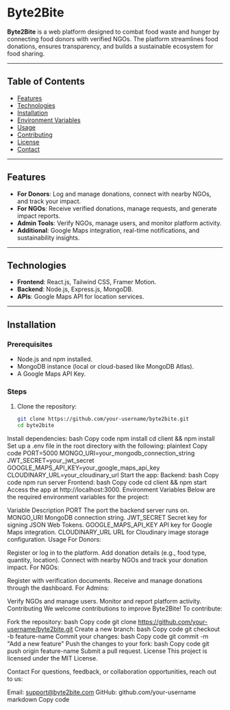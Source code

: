 # **Byte2Bite**

**Byte2Bite** is a web platform designed to combat food waste and hunger by connecting food donors with verified NGOs. The platform streamlines food donations, ensures transparency, and builds a sustainable ecosystem for food sharing.

---

## **Table of Contents**
- [Features](#features)
- [Technologies](#technologies)
- [Installation](#installation)
- [Environment Variables](#environment-variables)
- [Usage](#usage)
- [Contributing](#contributing)
- [License](#license)
- [Contact](#contact)

---

## **Features**
- **For Donors**: Log and manage donations, connect with nearby NGOs, and track your impact.
- **For NGOs**: Receive verified donations, manage requests, and generate impact reports.
- **Admin Tools**: Verify NGOs, manage users, and monitor platform activity.
- **Additional**: Google Maps integration, real-time notifications, and sustainability insights.

---

## **Technologies**
- **Frontend**: React.js, Tailwind CSS, Framer Motion.
- **Backend**: Node.js, Express.js, MongoDB.
- **APIs**: Google Maps API for location services.

---

## **Installation**
### **Prerequisites**
- Node.js and npm installed.
- MongoDB instance (local or cloud-based like MongoDB Atlas).
- A Google Maps API Key.

### **Steps**
1. Clone the repository:
   ```bash
   git clone https://github.com/your-username/byte2bite.git
   cd byte2bite


Install dependencies:
bash
Copy code
npm install
cd client && npm install
Set up a .env file in the root directory with the following:
plaintext
Copy code
PORT=5000
MONGO_URI=your_mongodb_connection_string
JWT_SECRET=your_jwt_secret
GOOGLE_MAPS_API_KEY=your_google_maps_api_key
CLOUDINARY_URL=your_cloudinary_url
Start the app:
Backend:
bash
Copy code
npm run server
Frontend:
bash
Copy code
cd client && npm start
Access the app at http://localhost:3000.
Environment Variables
Below are the required environment variables for the project:

Variable	Description
PORT	The port the backend server runs on.
MONGO_URI	MongoDB connection string.
JWT_SECRET	Secret key for signing JSON Web Tokens.
GOOGLE_MAPS_API_KEY	API key for Google Maps integration.
CLOUDINARY_URL	URL for Cloudinary image storage configuration.
Usage
For Donors:

Register or log in to the platform.
Add donation details (e.g., food type, quantity, location).
Connect with nearby NGOs and track your donation impact.
For NGOs:

Register with verification documents.
Receive and manage donations through the dashboard.
For Admins:

Verify NGOs and manage users.
Monitor and report platform activity.
Contributing
We welcome contributions to improve Byte2Bite! To contribute:

Fork the repository:
bash
Copy code
git clone https://github.com/your-username/byte2bite.git
Create a new branch:
bash
Copy code
git checkout -b feature-name
Commit your changes:
bash
Copy code
git commit -m "Add a new feature"
Push the changes to your fork:
bash
Copy code
git push origin feature-name
Submit a pull request.
License
This project is licensed under the MIT License.

Contact
For questions, feedback, or collaboration opportunities, reach out to us:

Email: support@byte2bite.com
GitHub: github.com/your-username
markdown
Copy code
